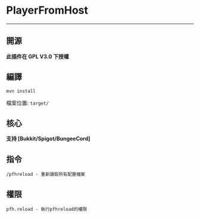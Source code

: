 # PlayerFromHost

---

## 開源

**此插件在 GPL V3.0 下授權**

## 編譯

```shell
mvn install
```

檔案位置: `target/`

## 核心

**支持 [Bukkit/Spigot/BungeeCord]**

## 指令

```
/pfhreload - 重新讀取所有配置檔案
```

## 權限

```
pfh.reload - 執行pfhreload的權限
```
